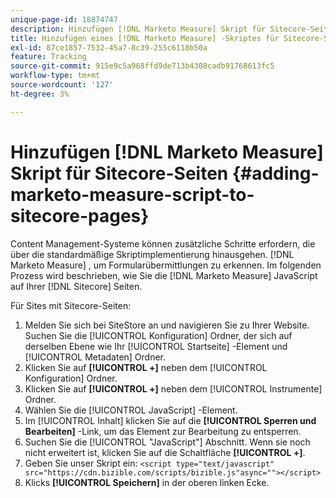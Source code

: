 ```yaml
---
unique-page-id: 18874747
description: Hinzufügen [!DNL Marketo Measure] Skript für Sitecore-Seiten - [!DNL Marketo Measure]
title: Hinzufügen eines [!DNL Marketo Measure] -Skriptes für Sitecore-Seiten
exl-id: 87ce1857-7532-45a7-8c39-255c6118b50a
feature: Tracking
source-git-commit: 915e9c5a968ffd9de713b4308cadb91768613fc5
workflow-type: tm+mt
source-wordcount: '127'
ht-degree: 3%

---
```


# Hinzufügen [!DNL Marketo Measure] Skript für Sitecore-Seiten {#adding-marketo-measure-script-to-sitecore-pages}

Content Management-Systeme können zusätzliche Schritte erfordern, die über die standardmäßige Skriptimplementierung hinausgehen. [!DNL Marketo Measure] , um Formularübermittlungen zu erkennen. Im folgenden Prozess wird beschrieben, wie Sie die [!DNL Marketo Measure] JavaScript auf Ihrer [!DNL Sitecore] Seiten.

Für Sites mit Sitecore-Seiten:

1. Melden Sie sich bei SiteStore an und navigieren Sie zu Ihrer Website. Suchen Sie die [!UICONTROL Konfiguration] Ordner, der sich auf derselben Ebene wie Ihr [!UICONTROL Startseite] -Element und [!UICONTROL Metadaten] Ordner.
1. Klicken Sie auf **[!UICONTROL +]** neben dem [!UICONTROL Konfiguration] Ordner.
1. Klicken Sie auf **[!UICONTROL +]** neben dem [!UICONTROL Instrumente] Ordner.
1. Wählen Sie die [!UICONTROL JavaScript] -Element.
1. Im [!UICONTROL Inhalt] klicken Sie auf die **[!UICONTROL Sperren und Bearbeiten]** -Link, um das Element zur Bearbeitung zu entsperren.
1. Suchen Sie die [!UICONTROL &quot;JavaScript&quot;] Abschnitt. Wenn sie noch nicht erweitert ist, klicken Sie auf die Schaltfläche **[!UICONTROL +]**.
1. Geben Sie unser Skript ein: `<script type="text/javascript" src="https://cdn.bizible.com/scripts/bizible.js"async=""></script>`
1. Klicks **[!UICONTROL Speichern]** in der oberen linken Ecke.
